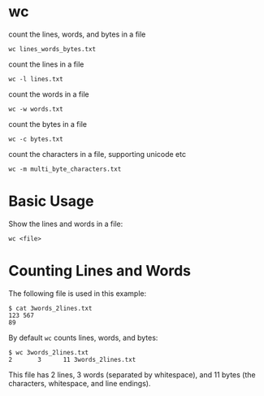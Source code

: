 # wc

count the lines, words, and bytes in a file

    wc lines_words_bytes.txt

count the lines in a file

    wc -l lines.txt

count the words in a file

    wc -w words.txt

count the bytes in a file

    wc -c bytes.txt

count the characters in a file, supporting unicode etc

    wc -m multi_byte_characters.txt


# Basic Usage

Show the lines and words in a file:

    wc <file>


# Counting Lines and Words

The following file is used in this example:

    $ cat 3words_2lines.txt
    123 567
    89

By default `wc` counts lines, words, and bytes:

    $ wc 3words_2lines.txt
    2       3      11 3words_2lines.txt

This file has 2 lines, 3 words (separated by whitespace), and 11 bytes (the
characters, whitespace, and line endings).
